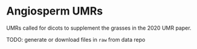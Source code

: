 # Angiosperm UMRs

UMRs called for dicots to supplement the grasses in the 2020 UMR paper.

TODO: generate or download files in `raw` from data repo
